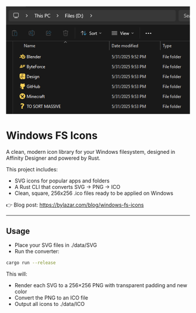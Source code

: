 ![icons](./root.png)

# Windows FS Icons

A clean, modern icon library for your Windows filesystem, designed in Affinity Designer and powered by Rust.

This project includes:
- SVG icons for popular apps and folders
- A Rust CLI that converts SVG → PNG → ICO
- Clean, square, 256x256 .ico files ready to be applied on Windows

👉 Blog post: https://bylazar.com/blog/windows-fs-icons

---

## Usage
- Place your SVG files in ./data/SVG
- Run the converter:

```sh
cargo run --release
```

This will:
- Render each SVG to a 256×256 PNG with transparent padding and new color
- Convert the PNG to an ICO file
- Output all icons to ./data/ICO